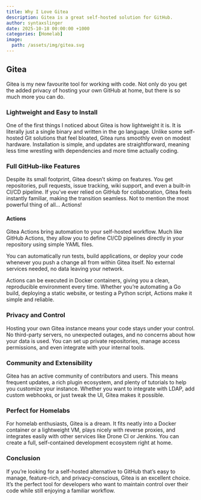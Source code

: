 ```yaml
---
title: Why I Love Gitea
description: Gitea is a great self-hosted solution for GitHub.
author: syntaxslinger
date: 2025-10-18 00:00:00 +1000
categories: [Homelab]
image:
  path: /assets/img/gitea.svg
---
```


## Gitea

Gitea is my new favourite tool for working with code. Not only do you get the added privacy of hosting your own GitHub at home, but there is so much more you can do.  

### Lightweight and Easy to Install

One of the first things I noticed about Gitea is how lightweight it is. It is literally just a single binary and written in the go language. Unlike some self-hosted Git solutions that feel bloated, Gitea runs smoothly even on modest hardware. Installation is simple, and updates are straightforward, meaning less time wrestling with dependencies and more time actually coding.  

### Full GitHub-like Features

Despite its small footprint, Gitea doesn’t skimp on features. You get repositories, pull requests, issue tracking, wiki support, and even a built-in CI/CD pipeline. If you’ve ever relied on GitHub for collaboration, Gitea feels instantly familiar, making the transition seamless. Not to mention the most powerful thing of all... Actions!

#### Actions

Gitea Actions bring automation to your self-hosted workflow. Much like GitHub Actions, they allow you to define CI/CD pipelines directly in your repository using simple YAML files.  

You can automatically run tests, build applications, or deploy your code whenever you push a change all from within Gitea itself. No external services needed, no data leaving your network.  

Actions can be executed in Docker containers, giving you a clean, reproducible environment every time. Whether you’re automating a Go build, deploying a static website, or testing a Python script, Actions make it simple and reliable.  

### Privacy and Control

Hosting your own Gitea instance means your code stays under your control. No third-party servers, no unexpected outages, and no concerns about how your data is used. You can set up private repositories, manage access permissions, and even integrate with your internal tools.  

### Community and Extensibility

Gitea has an active community of contributors and users. This means frequent updates, a rich plugin ecosystem, and plenty of tutorials to help you customize your instance. Whether you want to integrate with LDAP, add custom webhooks, or just tweak the UI, Gitea makes it possible.  

### Perfect for Homelabs

For homelab enthusiasts, Gitea is a dream. It fits neatly into a Docker container or a lightweight VM, plays nicely with reverse proxies, and integrates easily with other services like Drone CI or Jenkins. You can create a full, self-contained development ecosystem right at home.  

### Conclusion

If you’re looking for a self-hosted alternative to GitHub that’s easy to manage, feature-rich, and privacy-conscious, Gitea is an excellent choice. It’s the perfect tool for developers who want to maintain control over their code while still enjoying a familiar workflow.
